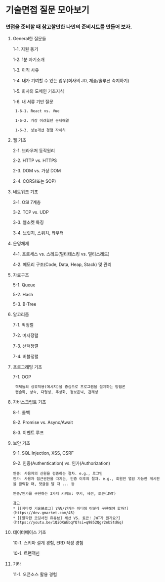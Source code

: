 # 기술면접 질문 모아보기
### 면접을 준비할 때 참고할만한 나만의 준비시트를 만들어 보자.

1. General한 질문들

    1-1. 지원 동기

    1-2. 1분 자기소개

    1-3. 이직 사유

    1-4. 내가 기여할 수 있는 업무(회사의 JD, 제품/솔루션 숙지하기)

    1-5. 회사의 도메인 기초지식

    1-6. 내 서류 기반 질문

        1-6-1. React vs. Vue

        1-6-2. 가장 어려웠던 문제해결

        1-6-3. 성능개선 경험 자세히

3. 웹 기초

    2-1. 브라우저 동작원리

    2-2. HTTP vs. HTTPS

    2-3. DOM vs. 가상 DOM

    2-4. CORS(또는 SOP)

4. 네트워크 기초

    3-1. OSI 7계층

    3-2. TCP vs. UDP

    3-3. 웹소켓 특징

    3-4. 브릿지, 스위치, 라우터

6. 운영체제

    4-1. 프로세스 vs. 스레드(멀티태스킹 vs. 멀티스레드)

    4-2. 메모리 구조(Code, Data, Heap, Stack) 및 관리

7. 자료구조

    5-1. Queue

    5-2. Hash

    5-3. B-Tree

8. 알고리즘

    7-1. 퀵정렬

    7-2. 머지정렬

    7-3. 선택정렬

    7-4. 버블정렬

7. 프로그래밍 기초

    7-1. OOP

        객체들의 상호작용(메시지)을 중심으로 프로그램을 설계하는 방법론
        캡슐화, 상속, 다형성, 추상화, 정보은닉, 관계성

9. 자바스크립트 기초

    8-1. 콜백

    8-2. Promise vs. Async/Await

    8-3. 이벤트 루프

10. 보안 기초

    9-1. SQL Injection, XSS, CSRF

    9-2. 인증(Authentication) vs. 인가(Authorization)

        인증: 사용자의 신원을 검증하는 절차. e.g., 로그인
        인가: 사용자 접근권한을 따지는, 인증 이후의 절차. e.g., 회원만 열람 가능한 게시판을 클릭할 때, 댓글을 달 때 ... 등

        인증/인가를 구현하는 3가지 키워드: 쿠키, 세션, 토큰(JWT)

        참고
        * [[지마켓 기술블로그] 인증/인가는 어디에 어떻게 구현해야 할까?](https://dev.gmarket.com/45)
        * [[얄팍한 코딩사전 유튜브] 세션 VS. 토큰! JWT가 뭔가요?](https://youtu.be/1QiOXWEbqYQ?si=q9852Qgr2nbStdGq)

11. 데이터베이스 기초

    10-1. 스키마 설계 경험, ERD 작성 경험

    10-1. 트랜젝션

12. 기타

    11-1. 오픈소스 활용 경험


